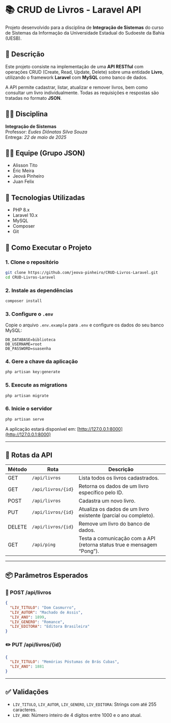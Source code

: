 # 📚 CRUD de Livros - Laravel API

Projeto desenvolvido para a disciplina de **Integração de Sistemas** do curso de Sistemas da Informação da Universidade Estadual do Sudoeste da Bahia (UESB).

## 📌 Descrição

Este projeto consiste na implementação de uma **API RESTful** com operações CRUD (Create, Read, Update, Delete) sobre uma entidade **Livro**, utilizando o framework **Laravel** com **MySQL** como banco de dados.

A API permite cadastrar, listar, atualizar e remover livros, bem como consultar um livro individualmente. Todas as requisições e respostas são tratadas no formato **JSON**.

## 👨‍🏫 Disciplina

**Integração de Sistemas**  
Professor: *Eudes Diônatas Silva Souza*  
Entrega: *22 de maio de 2025*

## 🧑‍💻 Equipe (Grupo JSON)

- Alisson Tito  
- Éric Meira  
- Jeová Pinheiro  
- Juan Felix  

## 🔧 Tecnologias Utilizadas

- PHP 8.x  
- Laravel 10.x  
- MySQL  
- Composer  
- Git  

## 🚀 Como Executar o Projeto

### 1. Clone o repositório

```bash
git clone https://github.com/jeova-pinheiro/CRUD-Livros-Laravel.git
cd CRUD-Livros-Laravel
```

### 2. Instale as dependências

```bash
composer install
```

### 3. Configure o `.env`

Copie o arquivo `.env.example` para `.env` e configure os dados do seu banco MySQL:

```env
DB_DATABASE=biblioteca
DB_USERNAME=root
DB_PASSWORD=suasenha
```

### 4. Gere a chave da aplicação

```bash
php artisan key:generate
```

### 5. Execute as migrations

```bash
php artisan migrate
```

### 6. Inicie o servidor

```bash
php artisan serve
```

A aplicação estará disponível em: [http://127.0.0.1:8000](http://127.0.0.1:8000)

---

## 🔁 Rotas da API

| Método  | Rota                 | Descrição                                                                 |
|---------|----------------------|---------------------------------------------------------------------------|
| GET     | `/api/livros`        | Lista todos os livros cadastrados.                                       |
| GET     | `/api/livros/{id}`   | Retorna os dados de um livro específico pelo ID.                         |
| POST    | `/api/livros`        | Cadastra um novo livro.                                                  |
| PUT     | `/api/livros/{id}`   | Atualiza os dados de um livro existente (parcial ou completo).           |
| DELETE  | `/api/livros/{id}`   | Remove um livro do banco de dados.                                       |
| GET     | `/api/ping`          | Testa a comunicação com a API (retorna status true e mensagem “Pong”).   |

---

## 📦 Parâmetros Esperados

### 📌 POST /api/livros

```json
{
  "LIV_TITULO": "Dom Casmurro",
  "LIV_AUTOR": "Machado de Assis",
  "LIV_ANO": 1899,
  "LIV_GENERO": "Romance",
  "LIV_EDITORA": "Editora Brasileira"
}
```

### ✏️ PUT /api/livros/{id}

```json
{
  "LIV_TITULO": "Memórias Póstumas de Brás Cubas",
  "LIV_ANO": 1881
}
```

---

## ✅ Validações

- `LIV_TITULO`, `LIV_AUTOR`, `LIV_GENERO`, `LIV_EDITORA`: Strings com até 255 caracteres.
- `LIV_ANO`: Número inteiro de 4 dígitos entre 1000 e o ano atual.

